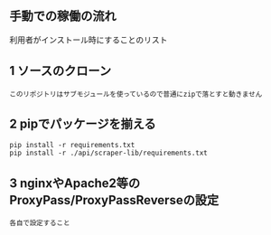 ## 手動での稼働の流れ
利用者がインストール時にすることのリスト

## 1 ソースのクローン
```
このリポジトリはサブモジュールを使っているので普通にzipで落とすと動きません
```
## 2 pipでパッケージを揃える
```
pip install -r requirements.txt
pip install -r ./api/scraper-lib/requirements.txt
```

## 3 nginxやApache2等のProxyPass/ProxyPassReverseの設定
```
各自で設定すること
```